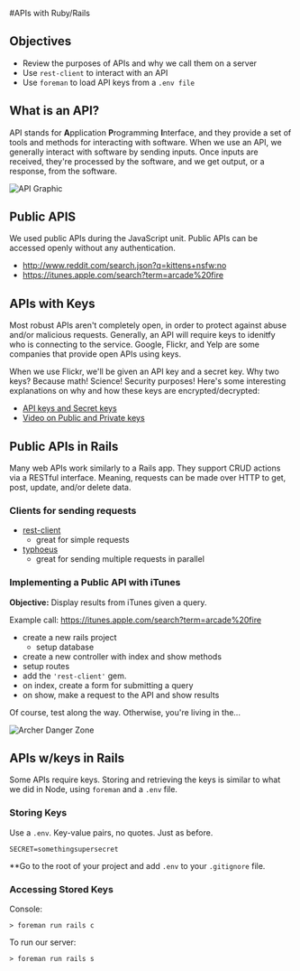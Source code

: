 #APIs with Ruby/Rails

## Objectives

* Review the purposes of APIs and why we call them on a server
* Use `rest-client` to interact with an API
* Use `foreman` to load API keys from a `.env file`

## What is an API?

API stands for **A**pplication **P**rogramming **I**nterface, and they provide a set of tools and methods for interacting with software. When we use an API, we generally interact with software by sending inputs. Once inputs are received, they're processed by the software, and we get output, or a response, from the software.

![API Graphic](http://www.programmableweb.com/wp-content/smart-file-small.jpg)

## Public APIS

We used public APIs during the JavaScript unit. Public APIs can be accessed openly without any authentication.

* http://www.reddit.com/search.json?q=kittens+nsfw:no
* https://itunes.apple.com/search?term=arcade%20fire

## APIs with Keys

Most robust APIs aren't completely open, in order to protect against abuse and/or malicious requests. Generally, an API will require keys to idenitfy who is connecting to the service. Google, Flickr, and Yelp are some companies that provide open APIs using keys.

When we use Flickr, we'll be given an API key and a secret key. Why two keys? Because math! Science! Security purposes! Here's some interesting explanations on why and how these keys are encrypted/decrypted:

* [API keys and Secret keys](http://stackoverflow.com/questions/2674445/how-do-api-keys-and-secret-keys-work)
* [Video on Public and Private keys](https://www.youtube.com/watch?v=3QnD2c4Xovk)

## Public APIs in Rails

Many web APIs work similarly to a Rails app. They support CRUD actions via a RESTful interface. Meaning, requests can be made over HTTP to get, post, update, and/or delete data.

### Clients for sending requests

* [rest-client](https://github.com/rest-client/rest-client)
  * great for simple requests
* [typhoeus](https://github.com/typhoeus/typhoeus)
  * great for sending multiple requests in parallel

### Implementing a Public API with iTunes

**Objective:** Display results from iTunes given a query.

Example call: https://itunes.apple.com/search?term=arcade%20fire

* create a new rails project
  * setup database
* create a new controller with index and show methods
* setup routes
* add the `'rest-client'` gem.
* on index, create a form for submitting a query
* on show, make a request to the API and show results

Of course, test along the way. Otherwise, you're living in the...

![Archer Danger Zone](http://www.eonline.com/eol_images/Entire_Site/2014013/rs_500x282-140113151420-92081-archer-danger-zone-gif-pnbv.gif)

## APIs w/keys in Rails

Some APIs require keys. Storing and retrieving the keys is similar to what we did in Node, using `foreman` and a `.env` file.

### Storing Keys

Use a `.env`. Key-value pairs, no quotes. Just as before.

```
SECRET=somethingsupersecret
```

**Go to the root of your project and add `.env` to your `.gitignore` file.

### Accessing Stored Keys

Console:
```
> foreman run rails c
```

To run our server:
```
> foreman run rails s
```
